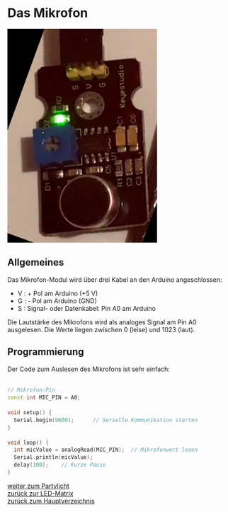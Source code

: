 <link rel="stylesheet" href="https://hi2272.github.io/StyleMD.css">

# Das Mikrofon
![alt text](03-01.png)
## Allgemeines
Das Mikrofon-Modul wird über drei Kabel an den Arduino angeschlossen:
- V : + Pol am Arduino (+5 V)
- G : - Pol am Arduino (GND)
- S : Signal- oder Datenkabel: Pin A0 am Arduino

Die Lautstärke des Mikrofons wird als analoges Signal am Pin A0 ausgelesen. Die Werte liegen zwischen 0 (leise) und 1023 (laut).

## Programmierung
Der Code zum Auslesen des Mikrofons ist sehr einfach:

```C++

// Mikrofon-Pin
const int MIC_PIN = A0;

void setup() {
  Serial.begin(9600);      // Serielle Kommunikation starten
}

void loop() {
  int micValue = analogRead(MIC_PIN);  // Mikrofonwert lesen
  Serial.println(micValue);
  delay(100);    // Kurze Pause
}
```

[weiter zum Partylicht](Partylicht.html)  
[zurück zur LED-Matrix](index.html)  
[zurück zum Hauptverzeichnis](../index.html)

